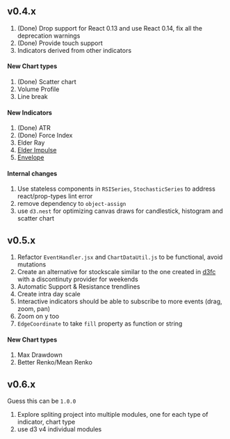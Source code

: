 ## v0.4.x

1. (Done) Drop support for React 0.13 and use React 0.14, fix all the deprecation warnings
1. (Done) Provide touch support
1. Indicators derived from other indicators

#### New Chart types
1. (Done) Scatter chart
1. Volume Profile
1. Line break

#### New Indicators
1. (Done) ATR
1. (Done) Force Index
1. Elder Ray
1. [Elder Impulse](http://stockcharts.com/school/doku.php?id=chart_school:chart_analysis:elder_impulse_system)
1. [Envelope](http://www.investopedia.com/terms/e/envelope.asp?optm=sa_v2)

#### Internal changes
1. Use stateless components in `RSISeries`, `StochasticSeries` to address react/prop-types lint error
1. remove dependency to `object-assign`
1. use `d3.nest` for optimizing canvas draws for candlestick, histogram and scatter chart

## v0.5.x

1. Refactor `EventHandler.jsx` and `ChartDataUtil.js` to be functional, avoid mutations
1. Create an alternative for stockscale similar to the one created in [d3fc](https://github.com/ScottLogic/d3fc) with a discontinuty provider for weekends
1. Automatic Support & Resistance trendlines
1. Create intra day scale
1. Interactive indicators should be able to subscribe to more events (drag, zoom, pan)
1. Zoom on y too
1. `EdgeCoordinate` to take `fill` property as function or string

#### New Chart types
1. Max Drawdown
1. Better Renko/Mean Renko

## v0.6.x

Guess this can be `1.0.0`

1. Explore spliting project into multiple modules, one for each type of indicator, chart type
1. use d3 v4 individual modules